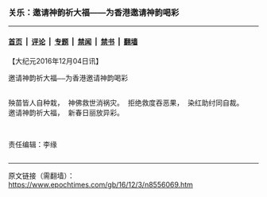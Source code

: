 ### 关乐：邀请神韵祈大福——为香港邀请神韵喝彩

---

#### [首页](../../../..?n8556069) &nbsp;|&nbsp; [评论](../../../../../epoch-comment?n8556069) &nbsp;|&nbsp; [专题](../../../../../epoch-special?n8556069) &nbsp;|&nbsp; [禁闻](../../../../../epoch-news?n8556069) &nbsp;|&nbsp; [禁书](../../../../../books?n8556069) &nbsp;|&nbsp; [翻墙](https://github.com/gfw-breaker/nogfw/blob/master/README.md?n8556069)


<div class="post_content" id="artbody" itemprop="articleBody">
 <!-- article content begin -->
 <p>
  【大纪元2016年12月04日讯】
 </p>
 <pre>邀请神韵祈大福——为<ok href="https://www.epochtimes.com/gb/tag/%E9%A6%99%E6%B8%AF.html">香港</ok>邀请神韵喝彩

殃苗皆人自种栽，
神佛救世消祸灾。
拒绝救度吞恶果，
染红助纣同自裁。
邀请神韵祈大福，
新春日丽放异彩。

责任编辑：李缘</pre>
 <!-- article content end -->
 <div id="below_article_ad">
 </div>
</div>


---

原文链接（需翻墙）：https://www.epochtimes.com/gb/16/12/3/n8556069.htm